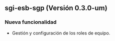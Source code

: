 ## sgi-esb-sgp (Versión 0.3.0-um)

### Nueva funcionalidad
* Gestión y configuración de los roles de equipo.



